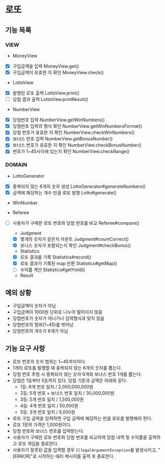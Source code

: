 # 로또

## 기능 목록

### VIEW

- MoneyView

- [x] 구입금액을 입력 MoneyView.get()
- [x] 구입금액이 유효한 지 확인 MoneyView.check()

- LottoView

- [x] 발행된 로또 출력 LottoView.print()
- [ ] 당첨 결과 출력 LottoView.printResult()

- NumberView

- [x] 당첨번호 입력 NumberView.getWinNumbers()
- [x] 당첨번호 입력의 형식 확인 NumberView.getWinNumbersFormat()
- [x] 당첨 번호가 유효한 지 확인 NumberView.checkWinNumbers()
- [x] 보너스 번호 입력 NumberView.getBonusNumber()
- [x] 보너스 번호가 유효한 지 확인 NumberView.checkBonusNumber()
- [x] 번호가 1~45사이에 있는지 확인 NumberView.checkRange()

### DOMAIN

- LottoGenerator

- [x] 중복되지 않는 6개의 숫자 생성 LottoGenerator#generateNumbers()
- [x] 금액에 해당하는 개수 만큼 로또 발행 Lotto#generate()

- WinNumber

- Referee

- [ ] 사용자가 구매한 로또 번호와 당첨 번호를 비교 Referee#compare()

  - Judgment
  
  - [x] 몇개의 숫자가 같은지 카운트 Judgment#countCorrect()
  - [x] 보너스 숫자가 포함되는지 확인 Judgment#checkBonus()
  
  - Statistics
  
  - [x] 로또 결과를 기록 Statistics#record()
  - [x] 로또 결과가 기록된 map 반환 Statistics#getMap()
  - [ ] 수익률 계산 Statistics#getYield()

  - Result

## 예외 상황
- 구입금액이 숫자가 아님
- 구입금액이 1000원 단위로 나누어 떨어지지 않음
- 당첨번호가 숫자가 아니거나 입력형식과 맞지 않음 
- 당첨번호의 범위(1~45)를 벗어남
- 당첨번호의 개수가 6개가 아님

## 기능 요구 사항

- 로또 번호의 숫자 범위는 1~45까지이다.
- 1개의 로또를 발행할 때 중복되지 않는 6개의 숫자를 뽑는다.
- 당첨 번호 추첨 시 중복되지 않는 숫자 6개와 보너스 번호 1개를 뽑는다.
- 당첨은 1등부터 5등까지 있다. 당첨 기준과 금액은 아래와 같다.
    - 1등: 6개 번호 일치 / 2,000,000,000원
    - 2등: 5개 번호 + 보너스 번호 일치 / 30,000,000원
    - 3등: 5개 번호 일치 / 1,500,000원
    - 4등: 4개 번호 일치 / 50,000원
    - 5등: 3개 번호 일치 / 5,000원
- 로또 구입 금액을 입력하면 구입 금액에 해당하는 만큼 로또를 발행해야 한다.
- 로또 1장의 가격은 1,000원이다.
- 당첨 번호와 보너스 번호를 입력받는다.
- 사용자가 구매한 로또 번호와 당첨 번호를 비교하여 당첨 내역 및 수익률을 출력하고 로또 게임을 종료한다.
- 사용자가 잘못된 값을 입력할 경우 `IllegalArgumentException`를 발생시키고, "[ERROR]"로 시작하는 에러 메시지를 출력 후 종료한다.